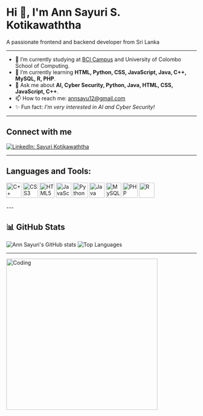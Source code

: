 # Hi 👋, I'm Ann Sayuri S. Kotikawaththa

A passionate frontend and backend developer from Sri Lanka

---

- 🏫 I’m currently studying at [BCI Campus](https://bci.lk/) and University of Colombo School of Computing.
- 🌱 I’m currently learning **HTML, Python, CSS, JavaScript, Java, C++, MySQL, R, PHP**.
- 💬 Ask me about **AI, Cyber Security, Python, Java, HTML, CSS, JavaScript, C++**.
- 📫 How to reach me: [annsayu12@gmail.com](mailto:annsayu12@gmail.com)
- ✨ Fun fact: *I'm very interested in AI and Cyber Security!*

---

## Connect with me

[![LinkedIn: Sayuri Kotikawaththa](https://img.shields.io/badge/-LinkedIn-blue?style=for-the-badge&logo=linkedin&logoColor=white)](https://www.linkedin.com/in/sayuri-kotikawaththa)

---
## Languages and Tools:

<!-- Row of large logos for your languages/tools -->
<p align="left">
  <img src="https://img.icons8.com/color/48/000000/c-plus-plus-logo.png" alt="C++" height="40"/>
  <img src="https://img.icons8.com/color/48/000000/css3.png" alt="CSS3" height="40"/>
  <img src="https://img.icons8.com/color/48/000000/html-5--v1.png" alt="HTML5" height="40"/>
  <img src="https://img.icons8.com/color/48/000000/javascript--v1.png" alt="JavaScript" height="40"/>
  <img src="https://img.icons8.com/color/48/000000/python--v1.png" alt="Python" height="40"/>
  <img src="https://img.icons8.com/color/48/000000/java-coffee-cup-logo.png" alt="Java" height="40"/>
  <img src="https://img.icons8.com/color/48/000000/mysql-logo.png" alt="MySQL" height="40"/>
  <img src="https://img.icons8.com/color/48/000000/php.png" alt="PHP" height="40"/>
  <img src="https://img.icons8.com/ios-filled/50/276DC3/r.png" alt="R" height="40"/>
</p>
---

## 📊 GitHub Stats

![Ann Sayuri's GitHub stats](https://github-readme-stats.vercel.app/api?username=annsayuri&show_icons=true&hide_title=true&count_private=true&theme=radical)
![Top Languages](https://github-readme-stats.vercel.app/api/top-langs/?username=annsayuri&layout=compact&theme=radical)

---

<!-- You can add a cool profile illustration here! -->
<img src="https://raw.githubusercontent.com/kevinhiros8/kevinhiros8/main/assets/code.gif" alt="Coding" width="400"/>
